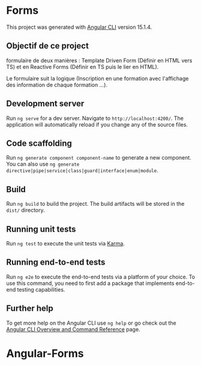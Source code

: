 # Forms

This project was generated with [Angular CLI](https://github.com/angular/angular-cli) version 15.1.4.
## Objectif de ce project
formulaire de deux manières : Template Driven Form (Définir en HTML vers TS) et en Reactive Forms (Définir en TS puis le lier en HTML).

Le formulaire suit la logique (Inscription en une formation avec l'affichage des information de chaque formation ...).

## Development server

Run `ng serve` for a dev server. Navigate to `http://localhost:4200/`. The application will automatically reload if you change any of the source files.

## Code scaffolding

Run `ng generate component component-name` to generate a new component. You can also use `ng generate directive|pipe|service|class|guard|interface|enum|module`.

## Build

Run `ng build` to build the project. The build artifacts will be stored in the `dist/` directory.

## Running unit tests

Run `ng test` to execute the unit tests via [Karma](https://karma-runner.github.io).

## Running end-to-end tests

Run `ng e2e` to execute the end-to-end tests via a platform of your choice. To use this command, you need to first add a package that implements end-to-end testing capabilities.

## Further help

To get more help on the Angular CLI use `ng help` or go check out the [Angular CLI Overview and Command Reference](https://angular.io/cli) page.
# Angular-Forms
